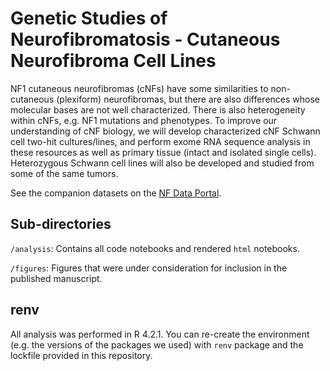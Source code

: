 
# Genetic Studies of Neurofibromatosis - Cutaneous Neurofibroma Cell Lines 

NF1 cutaneous neurofibromas (cNFs) have some similarities to non-cutaneous (plexiform) neurofibromas, but there are also differences whose molecular bases are not well characterized. There is also heterogeneity within cNFs, e.g. NF1 mutations and phenotypes. To improve our understanding of cNF biology, we will develop characterized cNF Schwann cell two-hit cultures/lines, and perform exome RNA sequence analysis in these resources as well as primary tissue (intact and isolated single cells). Heterozygous Schwann cell lines will also be developed and studied from some of the same tumors.

See the companion datasets on the [NF Data Portal](https://nf.synapse.org/Explore/Studies/DetailsPage/Details?studyId=syn11374339). 

## Sub-directories

`/analysis`: Contains all code notebooks and rendered `html` notebooks.

`/figures`: Figures that were under consideration for inclusion in the published manuscript. 

## renv

All analysis was performed in R 4.2.1. You can re-create the environment (e.g. the versions of the packages we used) with `renv` package and the lockfile provided in this repository. 
